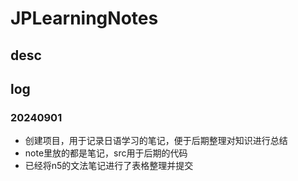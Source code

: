 # JPLearningNotes

## desc

## log

### 20240901

- 创建项目，用于记录日语学习的笔记，便于后期整理对知识进行总结
- note里放的都是笔记，src用于后期的代码
- 已经将n5的文法笔记进行了表格整理并提交
